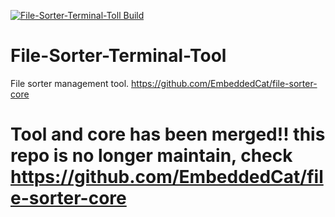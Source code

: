 [![File-Sorter-Terminal-Toll Build](https://github.com/EmbeddedCat/File-Sorter-Terminal-Tool/actions/workflows/cmake.yml/badge.svg?branch=main)](https://github.com/rounnus/File-Sorter-Terminal-Tool/actions/workflows/cmake.yml)
# File-Sorter-Terminal-Tool
File sorter management tool. https://github.com/EmbeddedCat/file-sorter-core

# Tool and core has been merged!! this repo is no longer maintain, check https://github.com/EmbeddedCat/file-sorter-core
